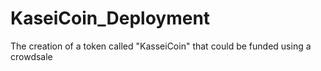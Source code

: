 # KaseiCoin_Deployment
The creation of a token called "KasseiCoin" that could be funded using a crowdsale

